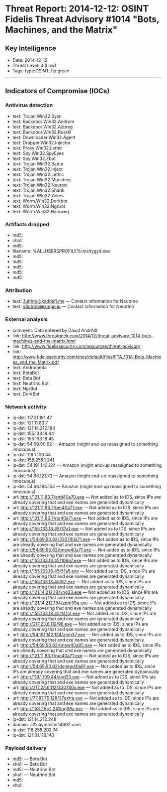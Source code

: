# Threat Report: 2014-12-12: OSINT Fidelis Threat Advisory #1014 "Bots, Machines, and the Matrix"


## Key Intelligence
* Date: 2014-12-12
* Threat Level: 3 (Low)
* Tags: type:OSINT, tlp:green

---

## Indicators of Compromise (IOCs)
### Antivirus detection
* text: Trojan.Win32.Sysn
* text: Backdoor.Win32.Androm
* text: Backdoor.Win32.Azbreg
* text: Backdoor.Win32.Ruskill
* text: Downloader.Win32.Agent
* text: Dropper.Win32.Injector
* text: Proxy.Win32.Lethic
* text: Spy.Win32.SpyEyes
* text: Spy.Win32.Zbot
* text: Trojan.Win32.Badur
* text: Trojan.Win32.Inject
* text: Trojan.Win32.Lethic
* text: Trojan.Win32.Munchies
* text: Trojan.Win32.Neurevt
* text: Trojan.Win32.Sharik
* text: Trojan.Win32.Yakes
* text: Worm.Win32.Dorkbot
* text: Worm.Win32.Ngrbot
* text: Worm.Win32.Hamweq

### Artifacts dropped
* md5: <md5>
* sha1: <sha1>
* md5: <md5>
* filename: %ALLUSERSPROFILE%\msitygyd.exe
* md5: <md5>
* md5: <md5>
* md5: <md5>
* md5: <md5>
* md5: <md5>

### Attribution
* text: 3utrino@kaddafi.me — Contact information for Neutrino
* text: n3utrino@xmpp.jp — Contact information for Neutrino

### External analysis
* comment: Data entered by David AndrÃ©
* link: http://www.threatgeek.com/2014/12/threat-advisory-1014-bots-machines-and-the-matrix.html
* link: http://www.fidelissecurity.com/resources/threat-advisory
* link: http://www.fidelissecurity.com/sites/default/files/FTA_1014_Bots_Machines_and_the_Matrix.pdf
* text: Andromeda
* text: BetaBot
* text: Beta Bot
* text: Neutrino Bot
* text: NgrBot
* text: DorkBot

### Network activity
* ip-dst: 117.21.191.47
* ip-dst: 121.11.83.7
* ip-dst: 121.14.212.184
* ip-dst: 155.133.18.44
* ip-dst: 155.133.18.45
* ip-dst: 54.69.90.62 — Amazon (might end-up reassigned to something innocuous)
* ip-dst: 119.1.109.44
* ip-dst: 158.255.1.241
* ip-dst: 54.191.142.124 — Amazon (might end-up reassigned to something innocuous)
* ip-dst: 54.68.121.73 — Amazon (might end-up reassigned to something innocuous)
* ip-dst: 54.68.194.154 — Amazon (might end-up reassigned to something innocuous)
* url: http://121.11.83.7/and40a70.exe — Not added as to IDS, since IPs are already covering that and exe names are generated dynamically
* url: http://121.11.83.7/bet40a71.exe — Not added as to IDS, since IPs are already covering that and exe names are generated dynamically
* url: http://121.11.83.7/ng40a71.exe — Not added as to IDS, since IPs are already covering that and exe names are generated dynamically
* url: http://155.133.18.45/37a1.exe — Not added as to IDS, since IPs are already covering that and exe names are generated dynamically
* url: http://54.69.90.62/330740a71.exe — Not added as to IDS, since IPs are already covering that and exe names are generated dynamically
* url: http://54.69.90.62/bnew40a71.exe — Not added as to IDS, since IPs are already covering that and exe names are generated dynamically
* url: http://155.133.18.45/109a7.exe — Not added as to IDS, since IPs are already covering that and exe names are generated dynamically
* url: http://155.133.18.45/51a5.exe — Not added as to IDS, since IPs are already covering that and exe names are generated dynamically
* url: http://155.133.18.45/62.exe — Not added as to IDS, since IPs are already covering that and exe names are generated dynamically
* url: http://121.14.212.184/ng33.exe — Not added as to IDS, since IPs are already covering that and exe names are generated dynamically
* url: http://121.14.212.184/zpm39a.exe — Not added as to IDS, since IPs are already covering that and exe names are generated dynamically
* url: http://155.133.18.45/141a1.exe — Not added as to IDS, since IPs are already covering that and exe names are generated dynamically
* url: http://217.23.6.112/98.exe — Not added as to IDS, since IPs are already covering that and exe names are generated dynamically
* url: http://54.191.142.124/zpm37.exe — Not added as to IDS, since IPs are already covering that and exe names are generated dynamically
* url: http://54.69.90.62/bnew40a85.exe — Not added as to IDS, since IPs are already covering that and exe names are generated dynamically
* url: http://121.11.83.7/nut40a71.exe — Not added as to IDS, since IPs are already covering that and exe names are generated dynamically
* url: http://54.69.90.62/dqnew40a81.exe — Not added as to IDS, since IPs are already covering that and exe names are generated dynamically
* url: http://119.1.109.44/and33.exe — Not added as to IDS, since IPs are already covering that and exe names are generated dynamically
* url: http://217.23.6.112/330740x.exe — Not added as to IDS, since IPs are already covering that and exe names are generated dynamically
* url: http://77.87.79.128/37extra.exe — Not added as to IDS, since IPs are already covering that and exe names are generated dynamically
* url: http://158.255.1.241/ng38a.exe — Not added as to IDS, since IPs are already covering that and exe names are generated dynamically
* ip-dst: 121.14.212.248
* domain: a2kiaymoster14902.com
* ip-dst: 116.255.202.74
* ip-dst: 121.61.118.140

### Payload delivery
* md5: <md5> — Beta Bot
* sha1: <sha1> — Beta Bot
* md5: <md5> — Neutrino Bot
* sha1: <sha1> — Neutrino Bot
* md5: <md5>
* sha1: <sha1>
